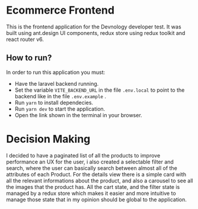 # Ecommerce Frontend

This is the frontend application for the Devnology developer test.
It was built using ant.design UI components, redux store using redux toolkit and react router v6.

## How to run?

In order to run this application you must:

- Have the laravel backend running.
- Set the variable `VITE_BACKEND_URL` in the file `.env.local` to point to the backend like in the file `.env.example` .
- Run `yarn` to install dependecies.
- Run `yarn dev` to start the application.
- Open the link shown in the terminal in your browser.

# Decision Making

I decided to have a paginated list of all the products to improve performance an UX for the user, i also created a selectable filter and search, where the user can basically search between almost all of the attributes of each Product.
For the details view there is a simple card with all the relevant informations about the product, and also a carousel to see all the images that the product has.
All the cart state, and the filter state is managed by a redux store which makes it easier and more intuitive to manage those state that in my opinion should be global to the application.
